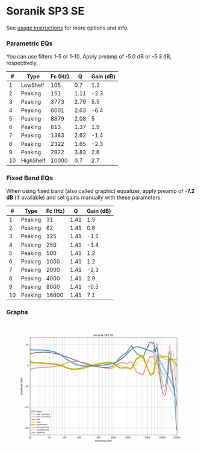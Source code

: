 # Soranik SP3 SE
See [usage instructions](https://github.com/jaakkopasanen/AutoEq#usage) for more options and info.

### Parametric EQs
You can use filters 1-5 or 1-10. Apply preamp of -5.0 dB or -5.3 dB, respectively.

|   # | Type      |   Fc (Hz) |    Q |   Gain (dB) |
|-----|-----------|-----------|------|-------------|
|   1 | LowShelf  |       105 | 0.7  |         1.2 |
|   2 | Peaking   |       151 | 1.11 |        -2.3 |
|   3 | Peaking   |      3773 | 2.79 |         5.5 |
|   4 | Peaking   |      6001 | 2.63 |        -6.4 |
|   5 | Peaking   |      8879 | 2.08 |         5   |
|   6 | Peaking   |       813 | 1.37 |         1.9 |
|   7 | Peaking   |      1383 | 2.62 |        -1.4 |
|   8 | Peaking   |      2322 | 1.65 |        -2.3 |
|   9 | Peaking   |      2922 | 3.83 |         2.6 |
|  10 | HighShelf |     10000 | 0.7  |         2.7 |

### Fixed Band EQs
When using fixed band (also called graphic) equalizer, apply preamp of **-7.2 dB** (if available) and set gains manually with these parameters.

|   # | Type    |   Fc (Hz) |    Q |   Gain (dB) |
|-----|---------|-----------|------|-------------|
|   1 | Peaking |        31 | 1.41 |         1.5 |
|   2 | Peaking |        62 | 1.41 |         0.6 |
|   3 | Peaking |       125 | 1.41 |        -1.5 |
|   4 | Peaking |       250 | 1.41 |        -1.4 |
|   5 | Peaking |       500 | 1.41 |         1.2 |
|   6 | Peaking |      1000 | 1.41 |         1.2 |
|   7 | Peaking |      2000 | 1.41 |        -2.3 |
|   8 | Peaking |      4000 | 1.41 |         2.9 |
|   9 | Peaking |      8000 | 1.41 |        -0.5 |
|  10 | Peaking |     16000 | 1.41 |         7.1 |

### Graphs
![](./Soranik%20SP3%20SE.png)
